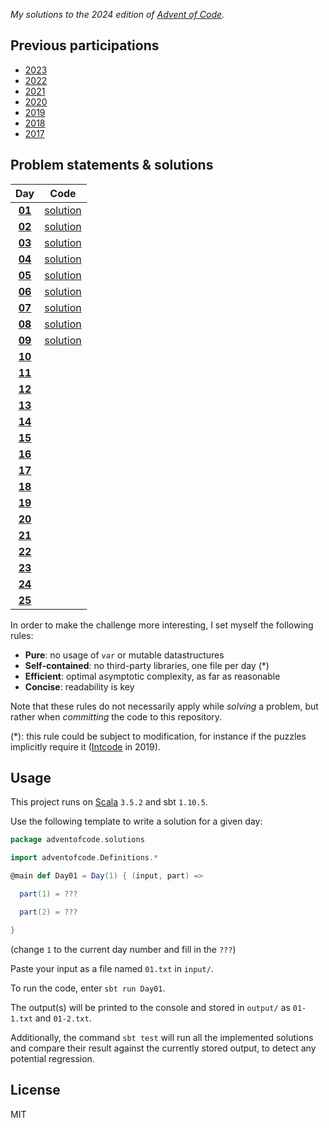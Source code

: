 _My solutions to the 2024 edition of [Advent of Code](https://adventofcode.com/2024)._

## Previous participations

* [2023](https://github.com/FlorianCassayre/AdventOfCode-2023)
* [2022](https://github.com/FlorianCassayre/AdventOfCode-2022)
* [2021](https://github.com/FlorianCassayre/AdventOfCode-2021)
* [2020](https://github.com/FlorianCassayre/AdventOfCode-2020)
* [2019](https://github.com/FlorianCassayre/AdventOfCode-2019)
* [2018](https://github.com/FlorianCassayre/AdventOfCode-2018)
* [2017](https://github.com/FlorianCassayre/AdventOfCode-2017)

## Problem statements & solutions

<div align="center">

| Day | Code |
|:---:|:---:|
| **[01](https://adventofcode.com/2024/day/1)** | [solution](src/main/scala/adventofcode/solutions/Day01.scala) |
| **[02](https://adventofcode.com/2024/day/2)** | [solution](src/main/scala/adventofcode/solutions/Day02.scala) |
| **[03](https://adventofcode.com/2024/day/3)** | [solution](src/main/scala/adventofcode/solutions/Day03.scala) |
| **[04](https://adventofcode.com/2024/day/4)** | [solution](src/main/scala/adventofcode/solutions/Day04.scala) |
| **[05](https://adventofcode.com/2024/day/5)** | [solution](src/main/scala/adventofcode/solutions/Day05.scala) |
| **[06](https://adventofcode.com/2024/day/6)** | [solution](src/main/scala/adventofcode/solutions/Day06.scala) |
| **[07](https://adventofcode.com/2024/day/7)** | [solution](src/main/scala/adventofcode/solutions/Day07.scala) |
| **[08](https://adventofcode.com/2024/day/8)** | [solution](src/main/scala/adventofcode/solutions/Day08.scala) |
| **[09](https://adventofcode.com/2024/day/9)** | [solution](src/main/scala/adventofcode/solutions/Day09.scala) |
| **[10](https://adventofcode.com/2024/day/10)** | [](src/main/scala/adventofcode/solutions/Day10.scala) |
| **[11](https://adventofcode.com/2024/day/11)** | [](src/main/scala/adventofcode/solutions/Day11.scala) |
| **[12](https://adventofcode.com/2024/day/12)** | [](src/main/scala/adventofcode/solutions/Day12.scala) |
| **[13](https://adventofcode.com/2024/day/13)** | [](src/main/scala/adventofcode/solutions/Day13.scala) |
| **[14](https://adventofcode.com/2024/day/14)** | [](src/main/scala/adventofcode/solutions/Day14.scala) |
| **[15](https://adventofcode.com/2024/day/15)** | [](src/main/scala/adventofcode/solutions/Day15.scala) |
| **[16](https://adventofcode.com/2024/day/16)** | [](src/main/scala/adventofcode/solutions/Day16.scala) |
| **[17](https://adventofcode.com/2024/day/17)** | [](src/main/scala/adventofcode/solutions/Day17.scala) |
| **[18](https://adventofcode.com/2024/day/18)** | [](src/main/scala/adventofcode/solutions/Day18.scala) |
| **[19](https://adventofcode.com/2024/day/19)** | [](src/main/scala/adventofcode/solutions/Day19.scala) |
| **[20](https://adventofcode.com/2024/day/20)** | [](src/main/scala/adventofcode/solutions/Day20.scala) |
| **[21](https://adventofcode.com/2024/day/21)** | [](src/main/scala/adventofcode/solutions/Day21.scala) |
| **[22](https://adventofcode.com/2024/day/22)** | [](src/main/scala/adventofcode/solutions/Day22.scala) |
| **[23](https://adventofcode.com/2024/day/23)** | [](src/main/scala/adventofcode/solutions/Day23.scala) |
| **[24](https://adventofcode.com/2024/day/24)** | [](src/main/scala/adventofcode/solutions/Day24.scala) |
| **[25](https://adventofcode.com/2024/day/25)** | [](src/main/scala/adventofcode/solutions/Day25.scala) |

</div>

In order to make the challenge more interesting, I set myself the following rules:

* **Pure**: no usage of `var` or mutable datastructures
* **Self-contained**: no third-party libraries, one file per day (*)
* **Efficient**: optimal asymptotic complexity, as far as reasonable
* **Concise**: readability is key

Note that these rules do not necessarily apply while _solving_ a problem, but rather when _committing_ the code to this repository.

(*): this rule could be subject to modification, for instance if the puzzles implicitly require it ([Intcode](https://adventofcode.com/2019/day/9) in 2019).

## Usage

This project runs on [Scala](https://scala-lang.org) `3.5.2` and sbt `1.10.5`.

Use the following template to write a solution for a given day:

```Scala
package adventofcode.solutions

import adventofcode.Definitions.*

@main def Day01 = Day(1) { (input, part) =>

  part(1) = ???

  part(2) = ???

}
```
(change `1` to the current day number and fill in the `???`)

Paste your input as a file named `01.txt` in `input/`.

To run the code, enter `sbt run Day01`.

The output(s) will be printed to the console and stored in `output/` as `01-1.txt` and `01-2.txt`.

Additionally, the command `sbt test` will run all the implemented solutions and compare their result against the currently stored output, to detect any potential regression.

## License

MIT

